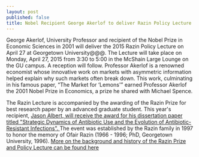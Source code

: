```yaml
---
layout: post
published: false
title: Nobel Recipient George Akerlof to deliver Razin Policy Lecture
---
```


<p> George Akerlof, University Professor and recipient of the Nobel Prize in Economic Sciences in 2001 will deliver the 2015 Razin Policy Lecture on April 27 at Georgetown University@@@.  The Lecture will take place on Monday, April 27, 2015 from 3:30 to 5:00 in the McShain Large Lounge on the GU campus. A reception will follow. Professor Akerlof is a renowned economist whose innovative work on markets with asymmetric information helped explain why such markets often break down. This work, culminating in his famous paper, “The Market for ‘Lemons'” earned Professor Akerlof the 2001 Nobel Prize in Economics, a prize he shared with Michael Spence. </p>

<p> The Razin Lecture is accompanied by the awarding of the Razin Prize for best research paper by an advanced graduate student. This year's recipient, <a href= "http://gcer.georgetown.edu/archive/all/#/2014-10-14-razin-prize.html"> Jason Albert, will receive the award for his dissertation paper titled "Strategic Dynamics of Antibiotic Use and the Evolution of Antibiotic-Resistant Infections". </a>  The event was established by the Razin family in 1997 to honor the memory of Ofair Razin (1966 - 1996; PhD, Georgetown University, 1996). <a href= "http://econ.georgetown.edu/phd/razin-price"> More on the background and history of the Razin Prize and Policy Lecture can be found here  </a> </p>